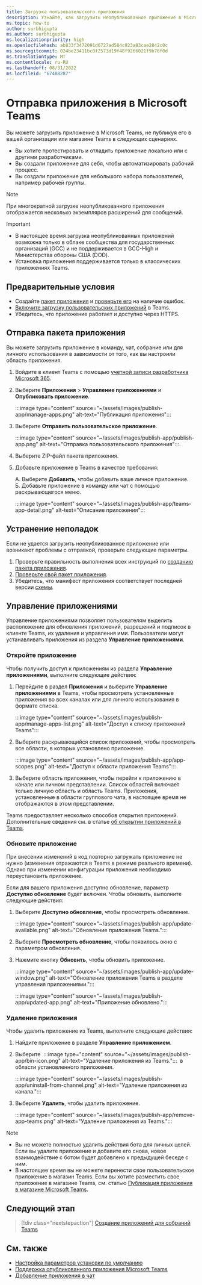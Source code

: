 ```yaml
---
title: Загрузка пользовательского приложения
description: Узнайте, как загрузить неопубликованное приложение в Microsoft Teams. Загрузка неопубликованного приложения часто используется при тестировании и отладке приложения во время разработки.
ms.topic: how-to
author: surbhigupta
ms.author: surbhigupta
ms.localizationpriority: high
ms.openlocfilehash: ab833f3472091d6727ad584c923a83cae2842c0c
ms.sourcegitcommit: 024be23411bc0f2573d19f48f9266021f9b76f0d
ms.translationtype: MT
ms.contentlocale: ru-RU
ms.lasthandoff: 08/31/2022
ms.locfileid: "67488287"
---
```

# <a name="upload-your-app-in-teams"></a>Отправка приложения в Microsoft Teams

Вы можете загрузить приложение в Microsoft Teams, не публикуя его в вашей организации или магазине Teams в следующих сценариях.

* Вы хотите протестировать и отладить приложение локально или с другими разработчиками.
* Вы создали приложение для себя, чтобы автоматизировать рабочий процесс.
* Вы создали приложение для небольшого набора пользователей, например рабочей группы.

> [!NOTE]
> При многократной загрузке неопубликованного приложения отображается несколько экземпляров расширений для сообщений.

> [!IMPORTANT]
>
> * В настоящее время загрузка неопубликованных приложений возможна только в облаке сообщества для государственных организаций (GCC) и не поддерживается в GCC-High и Министерства обороны США (DOD).
> * Установка приложения поддерживается только в классических приложениях Teams.

## <a name="prerequisites"></a>Предварительные условия

* Создайте [пакет приложения](~/concepts/build-and-test/apps-package.md) и [проверьте его](https://dev.teams.microsoft.com/appvalidation.html) на наличие ошибок.
* [Включите загрузку пользовательских приложений](~/concepts/build-and-test/prepare-your-o365-tenant.md#enable-custom-teams-apps-and-turn-on-custom-app-uploading) в Teams.
* Убедитесь, что приложение работает и доступно через HTTPS.

## <a name="upload-your-app"></a>Отправка пакета приложения

Вы можете загрузить приложение в команду, чат, собрание или для личного использования в зависимости от того, как вы настроили область приложения.

1. Войдите в клиент Teams с помощью [учетной записи разработчика Microsoft 365](https://developer.microsoft.com/en-us/microsoft-365/dev-program).
1. Выберите **Приложения** > **Управление приложениями** и **Опубликовать приложение**.

    :::image type="content" source="~/assets/images/publish-app/manage-apps.png" alt-text="Публикация приложения":::

1. Выберите **Отправить пользовательское приложение**.

   :::image type="content" source="~/assets/images/publish-app/publish-app.png" alt-text="Отправка пользовательского приложения":::.

1. Выберите ZIP-файл пакета приложения.
1. Добавьте приложение в Teams в качестве требования:</br>

   А. Выберите **Добавить**, чтобы добавить ваше личное приложение.</br>Б. Добавьте приложение в команду или чат с помощью раскрывающегося меню.

    :::image type="content" source="~/assets/images/publish-app/teams-app-detail.png" alt-text="Описание приложения":::

## <a name="troubleshoot"></a>Устранение неполадок

Если не удается загрузить неопубликованное приложение или возникают проблемы с отправкой, проверьте следующие параметры.

1. Проверьте правильность выполнения всех инструкций по [созданию пакета приложения](../../concepts/build-and-test/apps-package.md).
1. [Проверьте свой пакет приложения](https://dev.teams.microsoft.com/appvalidation.html).
1. Убедитесь, что манифест приложения соответствует последней версии [схемы](../../resources/schema/manifest-schema.md).

## <a name="manage-your-apps"></a>Управление приложениями

Управление приложениями позволяет пользователям выделить расположение для обновления приложений, разрешений и подписок в клиенте Teams, их удаления и управления ими. Пользователи могут устанавливать приложения из раздела **Управление приложениями**.

### <a name="access-your-app"></a>Откройте приложение

Чтобы получить доступ к приложениям из раздела **Управление приложениями**, выполните следующие действия:

1. Перейдите в раздел **Приложения** и выберите **Управление приложениями** в Teams, чтобы просмотреть установленные приложения во всех каналах или для личного использования в формате списка.

    :::image type="content" source="~/assets/images/publish-app/manage-apps-list.png" alt-text="Доступ к списку приложений Teams":::

1. Выберите раскрывающийся список приложений, чтобы просмотреть все области, в которых установлено приложение.

    :::image type="content" source="~/assets/images/publish-app/app-scopes.png" alt-text="Доступ к области приложения Teams":::

1. Выберите область приложения, чтобы перейти к приложению в канале или личном представлении. Список областей включает только личную область и область Teams. Приложения, установленные в области группового чата, в настоящее время не отображаются в этом представлении.

Teams предоставляет несколько способов открытия приложений. Дополнительные сведения см. в статье [об открытии приложений в Teams](https://support.microsoft.com/office/access-your-apps-in-teams-0758cb09-9e85-40e7-a974-51df7734646a).

### <a name="update-your-app"></a>Обновите приложение

При внесении изменений в код повторно загружать приложение не нужно (изменения отражаются в Teams в режиме реального времени). Однако при изменении конфигурации приложения необходимо переустановить приложение.

Если для вашего приложения доступно обновление, параметр **Доступно обновление** будет включен. Чтобы обновить, выполните следующие действия:

1. Выберите **Доступно обновление**, чтобы просмотреть обновление.

     :::image type="content" source="~/assets/images/publish-app/update-available.png" alt-text="Обновление приложения Teams.":::

1. Выберите **Просмотреть обновление**, чтобы появилось окно с параметром обновления.
1. Нажмите кнопку **Обновить**, чтобы обновить приложение.

     :::image type="content" source="~/assets/images/publish-app/update-window.png" alt-text="Обновление приложения Teams в разделе управления приложениями.":::

     :::image type="content" source="~/assets/images/publish-app/updated-app.png" alt-text="Приложение обновлено.":::

### <a name="remove-your-app"></a>Удаление приложения

Чтобы удалить приложение из Teams, выполните следующие действия:

1. Найдите приложение в разделе **Управление приложением**.

1. Выберите &nbsp;:::image type="content" source="~/assets/images/publish-app/bin-icon.png" alt-text="Удаление приложения из Teams.":::&nbsp; в области установленного приложения.

    :::image type="content" source="~/assets/images/publish-app/uninstall-from-channel.png" alt-text="Удаление приложения из канала.":::

1. Выберите **Удалить**, чтобы удалить приложение.

    :::image type="content" source="~/assets/images/publish-app/remove-app-teams.png" alt-text="Удаление приложения из Teams.":::

> [!NOTE]
>
> * Вы не можете полностью удалить действия бота для личных целей. Если вы удалите приложение и добавите его снова, новое взаимодействие с ботом будет добавлено к предыдущей беседе с ним.
> * В настоящее время вы не можете перенести свое пользовательское приложение в магазин Teams. Если вы хотите разместить свое приложение в магазине Teams, см. статью [Публикация приложения в магазине Microsoft Teams](appsource/publish.md).

## <a name="next-step"></a>Следующий этап

> [!div class="nextstepaction"]
>[Создание приложений для собраний Teams](../../apps-in-teams-meetings/teams-apps-in-meetings.md)

## <a name="see-also"></a>См. также

* [Настройка параметров установки по умолчанию](~/concepts/deploy-and-publish/add-default-install-scope.md)
* [Поддержка опубликованного приложения Microsoft Teams](~/concepts/deploy-and-publish/appsource/post-publish/overview.md)
* [Добавление приложения в чат](/graph/api/chat-post-installedapps)

